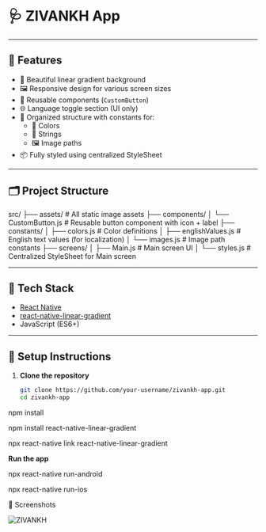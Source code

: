 # 🩺 ZIVANKH App


---

## 📱 Features

- 🌈 Beautiful linear gradient background
- 🖼️ Responsive design for various screen sizes
- 🧠 Reusable components (`CustomButton`)
- 🌐 Language toggle section (UI only)
- 🔄 Organized structure with constants for:
  - 🎨 Colors
  - 🧾 Strings
  - 🖼️ Image paths
- 📦 Fully styled using centralized StyleSheet

---

## 🗂️ Project Structure

src/
├── assets/ # All static image assets
├── components/
│ └── CustomButton.js # Reusable button component with icon + label
├── constants/
│ ├── colors.js # Color definitions
│ ├── englishValues.js # English text values (for localization)
│ └── images.js # Image path constants
├── screens/
│ ├── Main.js # Main screen UI
│ └── styles.js # Centralized StyleSheet for Main screen



---

## 🧱 Tech Stack

- [React Native](https://reactnative.dev/)
- [react-native-linear-gradient](https://github.com/react-native-linear-gradient/react-native-linear-gradient)
- JavaScript (ES6+)

---

## 🔧 Setup Instructions

1. **Clone the repository**
   ```bash
   git clone https://github.com/your-username/zivankh-app.git
   cd zivankh-app

npm install

npm install react-native-linear-gradient

npx react-native link react-native-linear-gradient

**Run the app**

npx react-native run-android

npx react-native run-ios

📸 Screenshots

![ZIVANKH](https://github.com/user-attachments/assets/48791fa9-7e38-4efb-8b28-640a52f49a5f)

